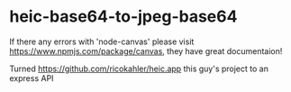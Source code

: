 # heic-base64-to-jpeg-base64

If there any errors with 'node-canvas' please visit https://www.npmjs.com/package/canvas, they have great documentaion!

Turned https://github.com/ricokahler/heic.app this guy's project to an express API
